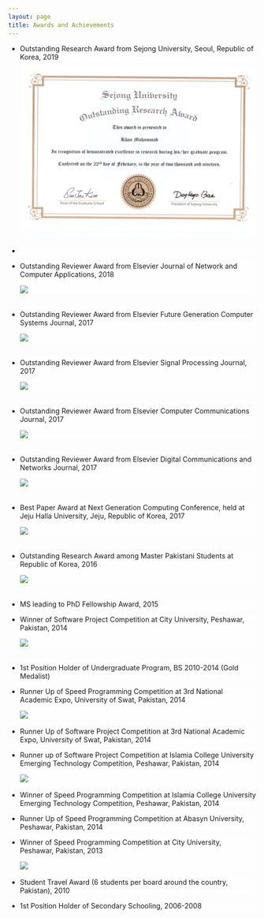 ```yaml
---
layout: page
title: Awards and Achievements
---
```


<style type="text/css">
	li{

		background: #fefefe;
	}
  p{
    font-family:"Courier New", Courier, monospace  
    color:#000;

  }

</style>

<ul>

<li>
  <p>
    Outstanding Research Award from Sejong University, Seoul, Republic of Korea, 2019
   </p>
   <img src="/public/pictures/Outstanding_Researcher_2019.jpg">
 </li>

<br>

<li>

<li>
  <p>
    Outstanding Reviewer Award from Elsevier Journal of Network and Computer Applications, 2018
   </p>
   <img src="/public/pictures/Out_JNCA_2018.jpg">
 </li>

<br>

<li>
  <p>
    Outstanding Reviewer Award from Elsevier Future Generation Computer Systems Journal, 2017
   </p>
   <img src="/public/pictures/Out_FGCS_2017.jpg">
 </li>

<br>

<li>
  <p>
    Outstanding Reviewer Award from Elsevier Signal Processing Journal, 2017
   </p>
   <img src="/public/pictures/Out_SIGPROC_2017.jpg">
 </li>
 
<br>	

<li>
  <p>
    Outstanding Reviewer Award from Elsevier Computer Communications Journal, 2017
   </p>
   <img src="/public/pictures/Out_COMCOM_2017.jpg">
 </li>
 
<br>

<li>
  <p>
    Outstanding Reviewer Award from Elsevier Digital Communications and Networks Journal, 2017
   </p>
   <img src="/public/pictures/Out_DCN_2017.jpg">
 </li>
 
<br>	
 
<li>
  <p>
    Best Paper Award at Next Generation Computing Conference, held at Jeju Halla University, Jeju, Republic of Korea, 2017
   </p>
   <img src="/public/pictures/Best_Paper_Award_2017.jpeg">
 </li>

 <br>

 <li>
  <p>
    Outstanding Research Award among Master Pakistani Students at Republic of Korea, 2016
   </p>
   <img src="/public/pictures/DSC_0469.JPG">
 </li>

 <br>
 
  <li>
   <p>
     MS leading to PhD Fellowship Award, 2015
   </p>
  </li>

 <li>
  <p>
   Winner of Software Project Competition at City University, Peshawar, Pakistan, 2014
   </p>
   <img src="/public/pictures/winner_cityu_2014.jpg">
  </li>
  <br>
	
 <li>
  <p>1st Position Holder of Undergraduate Program, BS 2010-2014 (Gold Medalist)</p>	
 </li>	

  <li>
   <p>
    Runner Up of Speed Programming Competition at 3rd National Academic Expo, University of Swat, Pakistan, 2014
   </p>
    <img src="/public/pictures/swat_2014.jpg">
   </li>

 <li>
   <p>Runner Up of Software Project Competition at 3rd National Academic Expo, University of Swat, Pakistan, 2014</p>	
 </li>

  <li>
    <p>
      Runner up of Software Project Competition at Islamia College University Emerging Technology Competition, Peshawar, Pakistan, 2014	
    </p>
    <img src="/public/pictures/winner_icp_2014.jpg">
   </li>
	
   <li>
    <p>
      Winner of Speed Programming Competition at Islamia College University Emerging Technology Competition, Peshawar, Pakistan, 2014
    </p>	
    </li>
	
   <li>
     <p>Runner Up of Speed Programming Competition at Abasyn University, Peshawar, Pakistan, 2014</p>	
    </li>
	
   <li>
    <p>
     Winner of Speed Programming Competition at City University, Peshawar, Pakistan, 2013
     </p>
     <img src="/public/pictures/winner_2013.jpg">
   </li>
	
  <li>
   <p>Student Travel Award (6 students per board around the country, Pakistan), 2010</p>	
  </li>
	
  <li>
   <p>1st Position Holder of Secondary Schooling, 2006-2008</p>	
  </li>

</ul>


